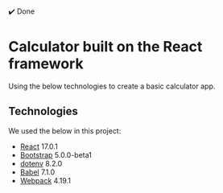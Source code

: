 :heavy_check_mark: Done

# Calculator built on the React framework

Using the below technologies to create a basic calculator app.

## Technologies

We used the below in this project:

* [React](https://reactjs.org/) 17.0.1
* [Bootstrap](https://getbootstrap.com/) 5.0.0-beta1
* [dotenv](https://www.npmjs.com/package/dotenv) 8.2.0
* [Babel](https://babeljs.io/) 7.1.0
* [Webpack](https://webpack.js.org/) 4.19.1
